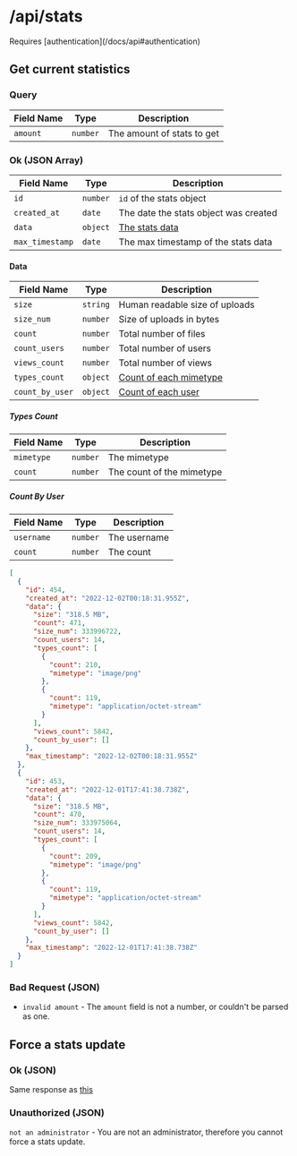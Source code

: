 # /api/stats

<Alert type="info">
  Requires [authentication](/docs/api#authentication)
</Alert>

## <APIBadge type="GET" /> Get current statistics

### Query

| Field Name | Type     | Description                |
| ---------- | -------- | -------------------------- |
| `amount`   | `number` | The amount of stats to get |

### <APIBadge type="200" /> Ok (JSON Array)

| Field Name      | Type     | Description                           |
| --------------- | -------- | ------------------------------------- |
| `id`            | `number` | `id` of the stats object              |
| `created_at`    | `date`   | The date the stats object was created |
| `data`          | `object` | [The stats data](#data)               |
| `max_timestamp` | `date`   | The max timestamp of the stats data   |

#### Data

| Field Name      | Type     | Description                            |
| --------------- | -------- | -------------------------------------- |
| `size`          | `string` | Human readable size of uploads         |
| `size_num`      | `number` | Size of uploads in bytes               |
| `count`         | `number` | Total number of files                  |
| `count_users`   | `number` | Total number of users                  |
| `views_count`   | `number` | Total number of views                  |
| `types_count`   | `object` | [Count of each mimetype](#types-count) |
| `count_by_user` | `object` | [Count of each user](#count-by-user)   |

##### Types Count

| Field Name | Type     | Description               |
| ---------- | -------- | ------------------------- |
| `mimetype` | `number` | The mimetype              |
| `count`    | `number` | The count of the mimetype |

##### Count By User

| Field Name | Type     | Description  |
| ---------- | -------- | ------------ |
| `username` | `number` | The username |
| `count`    | `number` | The count    |

```json
[
  {
    "id": 454,
    "created_at": "2022-12-02T00:18:31.955Z",
    "data": {
      "size": "318.5 MB",
      "count": 471,
      "size_num": 333996722,
      "count_users": 14,
      "types_count": [
        {
          "count": 210,
          "mimetype": "image/png"
        },
        {
          "count": 119,
          "mimetype": "application/octet-stream"
        }
      ],
      "views_count": 5842,
      "count_by_user": []
    },
    "max_timestamp": "2022-12-02T00:18:31.955Z"
  },
  {
    "id": 453,
    "created_at": "2022-12-01T17:41:38.738Z",
    "data": {
      "size": "318.5 MB",
      "count": 470,
      "size_num": 333975064,
      "count_users": 14,
      "types_count": [
        {
          "count": 209,
          "mimetype": "image/png"
        },
        {
          "count": 119,
          "mimetype": "application/octet-stream"
        }
      ],
      "views_count": 5842,
      "count_by_user": []
    },
    "max_timestamp": "2022-12-01T17:41:38.738Z"
  }
]
```

### <APIBadge type="400" /> Bad Request (JSON)

- `invalid amount` - The `amount` field is not a number, or couldn't be parsed as one.

## <APIBadge type="POST" /> Force a stats update

### <APIBadge type="200" /> Ok (JSON)

Same response as [this](#-returns-json-array)

### <APIBadge type="403" /> Unauthorized (JSON)
`not an administrator` - You are not an administrator, therefore you cannot force a stats update.

